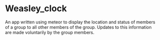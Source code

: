 # Weasley_clock
An app written using meteor to display the location and
status of members of a group to all other members of the
group. Updates to this information are made voluntarily
by the group members.
